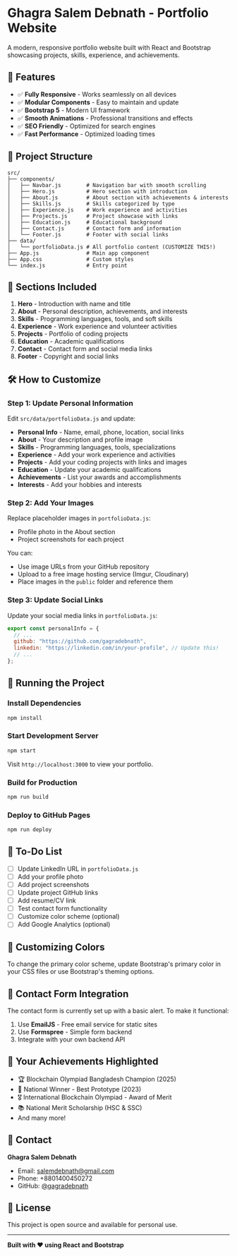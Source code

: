 # Ghagra Salem Debnath - Portfolio Website

A modern, responsive portfolio website built with React and Bootstrap showcasing projects, skills, experience, and achievements.

## 🚀 Features

- ✅ **Fully Responsive** - Works seamlessly on all devices
- ✅ **Modular Components** - Easy to maintain and update
- ✅ **Bootstrap 5** - Modern UI framework
- ✅ **Smooth Animations** - Professional transitions and effects
- ✅ **SEO Friendly** - Optimized for search engines
- ✅ **Fast Performance** - Optimized loading times

## 📁 Project Structure

```
src/
├── components/
│   ├── Navbar.js        # Navigation bar with smooth scrolling
│   ├── Hero.js          # Hero section with introduction
│   ├── About.js         # About section with achievements & interests
│   ├── Skills.js        # Skills categorized by type
│   ├── Experience.js    # Work experience and activities
│   ├── Projects.js      # Project showcase with links
│   ├── Education.js     # Educational background
│   ├── Contact.js       # Contact form and information
│   └── Footer.js        # Footer with social links
├── data/
│   └── portfolioData.js # All portfolio content (CUSTOMIZE THIS!)
├── App.js               # Main app component
├── App.css              # Custom styles
└── index.js             # Entry point
```

## 🎨 Sections Included

1. **Hero** - Introduction with name and title
2. **About** - Personal description, achievements, and interests
3. **Skills** - Programming languages, tools, and soft skills
4. **Experience** - Work experience and volunteer activities
5. **Projects** - Portfolio of coding projects
6. **Education** - Academic qualifications
7. **Contact** - Contact form and social media links
8. **Footer** - Copyright and social links

## 🛠️ How to Customize

### Step 1: Update Personal Information

Edit `src/data/portfolioData.js` and update:

- **Personal Info** - Name, email, phone, location, social links
- **About** - Your description and profile image
- **Skills** - Programming languages, tools, specializations
- **Experience** - Add your work experience and activities
- **Projects** - Add your coding projects with links and images
- **Education** - Update your academic qualifications
- **Achievements** - List your awards and accomplishments
- **Interests** - Add your hobbies and interests

### Step 2: Add Your Images

Replace placeholder images in `portfolioData.js`:
- Profile photo in the About section
- Project screenshots for each project

You can:
- Use image URLs from your GitHub repository
- Upload to a free image hosting service (Imgur, Cloudinary)
- Place images in the `public` folder and reference them

### Step 3: Update Social Links

Update your social media links in `portfolioData.js`:
```javascript
export const personalInfo = {
  // ...
  github: "https://github.com/gagradebnath",
  linkedin: "https://linkedin.com/in/your-profile", // Update this!
  // ...
};
```

## 🚀 Running the Project

### Install Dependencies
```bash
npm install
```

### Start Development Server
```bash
npm start
```

Visit `http://localhost:3000` to view your portfolio.

### Build for Production
```bash
npm run build
```

### Deploy to GitHub Pages
```bash
npm run deploy
```

## 📝 To-Do List

- [ ] Update LinkedIn URL in `portfolioData.js`
- [ ] Add your profile photo
- [ ] Add project screenshots
- [ ] Update project GitHub links
- [ ] Add resume/CV link
- [ ] Test contact form functionality
- [ ] Customize color scheme (optional)
- [ ] Add Google Analytics (optional)

## 🎨 Customizing Colors

To change the primary color scheme, update Bootstrap's primary color in your CSS files or use Bootstrap's theming options.

## 📱 Contact Form Integration

The contact form is currently set up with a basic alert. To make it functional:

1. Use **EmailJS** - Free email service for static sites
2. Use **Formspree** - Simple form backend
3. Integrate with your own backend API

## 🌟 Your Achievements Highlighted

- 🏆 Blockchain Olympiad Bangladesh Champion (2025)
- 🥇 National Winner - Best Prototype (2023)
- 🎖️ International Blockchain Olympiad - Award of Merit
- 📚 National Merit Scholarship (HSC & SSC)
- And many more!

## 📧 Contact

**Ghagra Salem Debnath**
- Email: salemdebnath@gmail.com
- Phone: +8801400450272
- GitHub: [@gagradebnath](https://github.com/gagradebnath)

## 📄 License

This project is open source and available for personal use.

---

**Built with ❤️ using React and Bootstrap**
